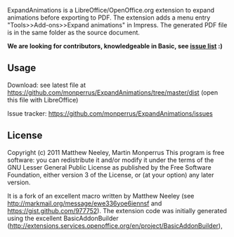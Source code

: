 ExpandAnimations is a LibreOffice/OpenOffice.org extension to expand animations before exporting to PDF. The extension adds a menu entry "Tools>>Add-ons>>Expand animations" in Impress. The generated PDF file is in the same folder as the source document.

**We are looking for contributors, knowledgeable in Basic, see [issue list](https://github.com/monperrus/ExpandAnimations/issues?q=is%3Aissue+is%3Aopen+sort%3Aupdated-desc) :)** 

Usage
-------

Download: see latest file at <https://github.com/monperrus/ExpandAnimations/tree/master/dist> (open this file with LibreOffice)

Issue tracker: <https://github.com/monperrus/ExpandAnimations/issues>

License
--------

Copyright (c) 2011  Matthew Neeley, Martin Monperrus
This program is free software: you can redistribute it and/or modify
it under the terms of the GNU Lesser General Public License as published by
the Free Software Foundation, either version 3 of the License, or
(at your option) any later version.

It is a fork of an excellent macro written by Matthew Neeley (see <http://markmail.org/message/ewe336yoe6iennsf> and <https://gist.github.com/977752>).
The extension code was initially generated using the excellent BasicAddonBuilder (<http://extensions.services.openoffice.org/en/project/BasicAddonBuilder>),
